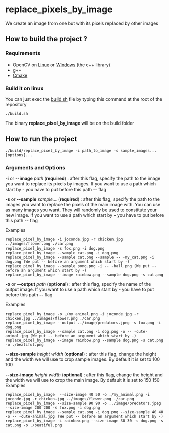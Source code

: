 # replace_pixels_by_image
We create an image from one but with its pixels replaced by other images

## How to build the project ?

### Requirements

* OpenCV on [Linux](https://www.geeksforgeeks.org/how-to-install-opencv-in-c-on-linux/) or [Windows](https://www.tutorialspoint.com/how-to-install-opencv-for-cplusplus-in-windows) (the c++ library)
* g++
* [Cmake](https://cmake.org/install/)

### Build it on linux

You can just exec the
    [build.sh](./build.sh) file by typing this command at the root of the repository

    ./build.sh

The binary **replace_pixel_by_image** will be on the build folder

## How to run the project

    ./build/replace_pixel_by_image -i path_to_image -s sample_images... [options]...

### Arguments and Options

-**i** or **--image** *path* (**required**) : after this flag, specify the path to the image you want to replace its pixels by images. If you want to use a path which start by **-** you have to put before this path **--** flag

**-s** or **--sample** *sample...*  (**required**) : after this flag, specify the path to the images you want to replace the pixels of the main image with. You can use as many images you want. They will randomly be used to constitute your new image. If you want to use a path which start by **-** you have to put before this path **--** flag

Examples

    replace_pixel_by_image -i joconde.jpg -r chicken.jpg ../images/flower.png ./car.png
    replace_pixel_by_image -s fox.png -i dog.png
    replace_pixel_by_image --sample cat.png -i dog.png
    replace_pixel_by_image --sample cat.png --sample -- -my_cat.png -i dog.png (We put -- before an argument which start by -)
    replace_pixel_by_image --sample pong.png -i -- -ball.png (We put -- before an argument which start by -)
    replace_pixel_by_image --image rainbow.png --sample dog.png -s cat.png

**-o** or **--output** *path* (**optional**) : after this flag, specify the name of the output image. If you want to use a path which start by **-** you have to put before this path **--** flag

Examples

    replace_pixel_by_image -o ./my_animal.png -i joconde.jpg -r chicken.jpg ../images/flower.png ./car.png
    replace_pixel_by_image --output ../image/predators.jpeg -s fox.png -i dog.png
    replace_pixel_by_image --sample cat.png -i dog.png -o -- -cute-animal.jpg (We put -- before an argument which start by -)
    replace_pixel_by_image --image rainbow.png --sample dog.png -s cat.png -o ./beatiful.png

**--size-sample** *height* *width* (**optional**) : after this flag, change the height and the width we will use to crop sample images. By default it is set to 100 100

**--size-image** *height* *width* (**optional**) : after this flag, change the height and the width we will use to crop the main image. By default it is set to 150 150
Examples

    replace_pixel_by_image  --size-image 40 50 -o ./my_animal.png -i joconde.jpg -r chicken.jpg ../images/flower.png ./car.png
    replace_pixel_by_image --size-sample 90 90 -o ../image/predators.jpeg --size-image 200 200 -s fox.png -i dog.png
    replace_pixel_by_image --sample cat.png -i dog.png --size-sample 40 40 -o -- -cute-animal.jpg (We put -- before an argument which start by -)
    replace_pixel_by_image -i rainbow.png --size-image 30 30 -s dog.png -s cat.png -o ./beatiful.png
